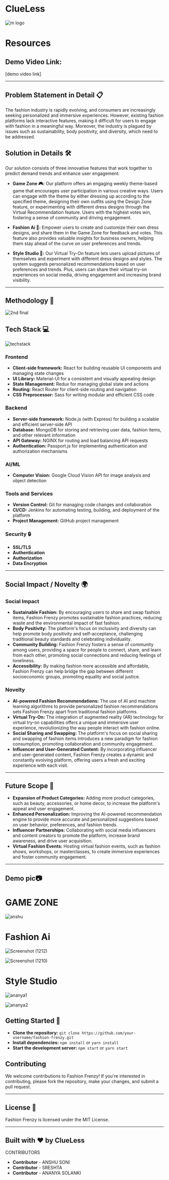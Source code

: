 # ClueLess


![m logo](https://github.com/user-attachments/assets/6fc131f7-4edd-4e13-b212-59de2ca746a7)



# Resources

## Demo Video Link:
[demo video link]

---

## Problem Statement in Detail 📋
The fashion industry is rapidly evolving, and consumers are increasingly seeking personalized and immersive experiences. However, existing fashion platforms lack interactive features, making it difficult for users to engage with fashion in a meaningful way. Moreover, the industry is plagued by issues such as sustainability, body positivity, and diversity, which need to be addressed.

## Solution in Details 🛠️
Our solution consists of three innovative features that work together to predict demand trends and enhance user engagement: 

- **Game Zone 🎮:** Our platform offers an engaging weekly theme-based game that encourages user participation in various creative ways. Users can engage with the theme by either dressing up according to the specified theme, designing their own outfits using the Design Zone feature, or experimenting with different dress designs through the Virtual Recommendation feature. Users with the highest votes win, fostering a sense of community and driving engagement.

- **Fashion Ai 🎨:** Empower users to create and customize their own dress designs, and share them in the Game Zone for feedback and votes. This feature also provides valuable insights for business owners, helping them stay ahead of the curve on user preferences and trends.

- **Style Studio 👗:** Our Virtual Try-On feature lets users upload pictures of themselves and experiment with different dress designs and styles. The system suggests personalized recommendations based on user preferences and trends. Plus, users can share their virtual try-on experiences on social media, driving engagement and increasing brand visibility.

---

## Methodology 🚀
![2nd final](https://github.com/user-attachments/assets/f8c25775-66f9-48e3-b1fd-8cc0b9c13776)


## Tech Stack 💻
![techstack](https://github.com/user-attachments/assets/e958460e-d241-4407-9262-37e3ed451f6c)


### Frontend
- **Client-side framework:** React for building reusable UI components and managing state changes
- **UI Library:** Material-UI for a consistent and visually appealing design
- **State Management:** Redux for managing global state and actions
- **Routing:** React Router for client-side routing and navigation
- **CSS Preprocessor:** Sass for writing modular and efficient CSS code

### Backend
- **Server-side framework:** Node.js (with Express) for building a scalable and efficient server-side API
- **Database:** MongoDB for storing and retrieving user data, fashion items, and other relevant information
- **API Gateway:** NGINX for routing and load balancing API requests
- **Authentication:** Passport.js for implementing authentication and authorization mechanisms

### AI/ML
- **Computer Vision:** Google Cloud Vision API for image analysis and object detection

### Tools and Services
- **Version Control:** Git for managing code changes and collaboration
- **CI/CD:** Jenkins for automating testing, building, and deployment of the platform
- **Project Management:** GitHub project management

### Security 🔒
- **SSL/TLS**
- **Authentication**
- **Authorization**
- **Data Encryption**

---


## Social Impact / Novelty 🌍

### Social Impact
- **Sustainable Fashion:** By encouraging users to share and swap fashion items, Fashion Frenzy promotes sustainable fashion practices, reducing waste and the environmental impact of fast fashion.
- **Body Positivity:** The platform's focus on inclusivity and diversity can help promote body positivity and self-acceptance, challenging traditional beauty standards and celebrating individuality.
- **Community Building:** Fashion Frenzy fosters a sense of community among users, providing a space for people to connect, share, and learn from each other, promoting social connections and reducing feelings of loneliness.
- **Accessibility:** By making fashion more accessible and affordable, Fashion Frenzy can help bridge the gap between different socioeconomic groups, promoting equality and social justice.

### Novelty
- **AI-powered Fashion Recommendations:** The use of AI and machine learning algorithms to provide personalized fashion recommendations sets Fashion Frenzy apart from traditional fashion platforms.
- **Virtual Try-On:** The integration of augmented reality (AR) technology for virtual try-on capabilities offers a unique and immersive user experience, revolutionizing the way people interact with fashion online.
- **Social Sharing and Swapping:** The platform's focus on social sharing and swapping of fashion items introduces a new paradigm for fashion consumption, promoting collaboration and community engagement.
- **Influencer and User-Generated Content:** By incorporating influencer and user-generated content, Fashion Frenzy creates a dynamic and constantly evolving platform, offering users a fresh and exciting experience with each visit.

---

## Future Scope 🔮
- **Expansion of Product Categories:** Adding more product categories, such as beauty, accessories, or home decor, to increase the platform's appeal and user engagement.
- **Enhanced Personalization:** Improving the AI-powered recommendation engine to provide more accurate and personalized suggestions based on user behavior, preferences, and fashion trends.
- **Influencer Partnerships:** Collaborating with social media influencers and content creators to promote the platform, increase brand awareness, and drive user acquisition.
- **Virtual Fashion Events:** Hosting virtual fashion events, such as fashion shows, workshops, or masterclasses, to create immersive experiences and foster community engagement.

---
## Demo pic📷
# GAME ZONE
![anshu](https://github.com/user-attachments/assets/7317c2e3-d5ab-4801-a886-224ee8bc8b03)


# Fashion Ai
![Screenshot (1212)](https://github.com/user-attachments/assets/54baeee0-a6e0-4031-91d2-d9c896b7b82b)

![Screenshot (1210)](https://github.com/user-attachments/assets/34fff9bf-d509-4353-bb92-6f9168d7321b)

# Style Studio
![ananya1](https://github.com/user-attachments/assets/e41ecab8-9e19-4ca6-aebb-f6c5cab60258)

![ananya2](https://github.com/user-attachments/assets/aaf66b67-db41-4a15-b2f3-11a6a334c5a5)

## Getting Started 🚀
- **Clone the repository:** `git clone https://github.com/your-username/fashion-frenzy.git`
- **Install dependencies:** `npm install` or `yarn install`
- **Start the development server:** `npm start` or `yarn start`

## Contributing
We welcome contributions to Fashion Frenzy! If you're interested in contributing, please fork the repository, make your changes, and submit a pull request.

---

## License 📄
Fashion Frenzy is licensed under the MIT License.

---

## Built with ❤️ by ClueLess
CONTRIBUTORS

- **Contributor** - ANSHU SONI
- **Contributor** - SRESHTA
- **Contributor** - ANANYA SOLANKI
